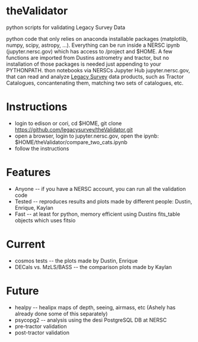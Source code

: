 # theValidator
python scripts for validating Legacy Survey Data

python code that only relies on anaconda installable packages (matplotlib, numpy, scipy, astropy, ...). Everything can be run inside a NERSC ipynb (jupyter.nersc.gov) which has access to /project and $HOME. A few functions are imported from Dustins astrometry and tractor, but no installation of those packages is needed just appending to your PYTHONPATH. thon notebooks via NERSCs Jupyter Hub jupyter.nersc.gov, that can read and analyze [Legacy Survey](http://legacysurvey.org/) data products, such as Tractor Catalogues, concantenating them, matching two sets of catalogues, etc. 

Instructions
============

- login to edison or cori, cd $HOME, git clone https://github.com/legacysurvey/theValidator.git
- open a browser, login to jupyter.nersc.gov, open the ipynb: $HOME/theValidator/compare_two_cats.ipynb
- follow the instructions

Features
========

- Anyone -- if you have a NERSC account, you can run all the validation code 
- Tested -- reproduces results and plots made by different people: Dustin, Enrique, Kaylan
- Fast -- at least for python, memory efficient using Dustins fits_table objects which uses fitsio

Current
========

- cosmos tests -- the plots made by Dustin, Enrique
- DECals vs. MzLS/BASS -- the comparison plots made by Kaylan 

Future
========

- healpy -- healipx maps of depth, seeing, airmass, etc (Ashely has already done some of this separately) 
- psycopg2 -- analysis using the desi PostgreSQL DB at NERSC
- pre-tractor validation
- post-tractor validation 
